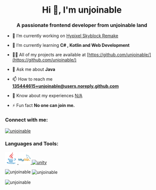 <h1 align="center">Hi 👋, I'm unjoinable</h1>
<h3 align="center">A passionate frontend developer from unjoinable land</h3>

- 🔭 I’m currently working on [Hypixel Skyblock Remake](https://github.com/unjoinable/Skyblock)

- 🌱 I’m currently learning **C# , Kotlin and Web Development**

- 👨‍💻 All of my projects are available at [https://github.com/unjoinable/](https://github.com/unjoinable/)

- 💬 Ask me about **Java**

- 📫 How to reach me **135444615+unjoinable@users.noreply.github.com**

- 📄 Know about my experiences [N/A](N/A)

- ⚡ Fun fact **No one can join me.**

<h3 align="left">Connect with me:</h3>
<p align="left">
<a href="https://discord.gg/unjoinable" target="blank"><img align="center" src="https://raw.githubusercontent.com/rahuldkjain/github-profile-readme-generator/master/src/images/icons/Social/discord.svg" alt="unjoinable" height="30" width="40" /></a>
</p>

<h3 align="left">Languages and Tools:</h3>
<p align="left"> <a href="https://www.java.com" target="_blank" rel="noreferrer"> <img src="https://raw.githubusercontent.com/devicons/devicon/master/icons/java/java-original.svg" alt="java" width="40" height="40"/> </a> <a href="https://www.mysql.com/" target="_blank" rel="noreferrer"> <img src="https://raw.githubusercontent.com/devicons/devicon/master/icons/mysql/mysql-original-wordmark.svg" alt="mysql" width="40" height="40"/> </a> <a href="https://unity.com/" target="_blank" rel="noreferrer"> <img src="https://www.vectorlogo.zone/logos/unity3d/unity3d-icon.svg" alt="unity" width="40" height="40"/> </a> </p>

<p><img align="left" src="https://github-readme-stats.vercel.app/api/top-langs?username=unjoinable&show_icons=true&locale=en&layout=compact" alt="unjoinable" /></p>

<p>&nbsp;<img align="center" src="https://github-readme-stats.vercel.app/api?username=unjoinable&show_icons=true&locale=en" alt="unjoinable" /></p>

<p><img align="center" src="https://github-readme-streak-stats.herokuapp.com/?user=unjoinable&" alt="unjoinable" /></p>
